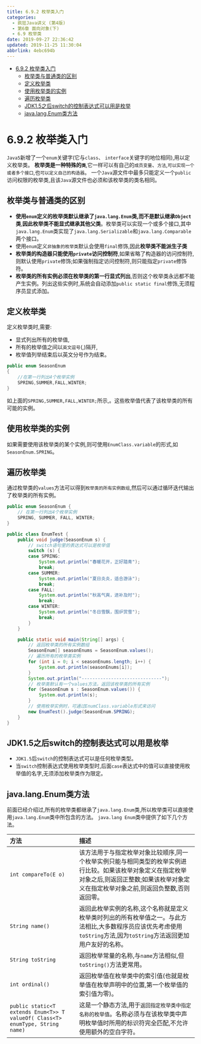 ```yaml
---
title: 6.9.2 枚举类入门
categories: 
  - 疯狂Java讲义 (第4版)
  - 第6章 面向对象(下)
  - 6.9 枚举类
date: 2019-09-27 22:36:42
updated: 2019-11-25 11:30:04
abbrlink: 4ebc694b
---
```

<div id='my_toc'>

- [6.9.2 枚举类入门](/JavaReadingNotes/4ebc694b/#6-9-2-枚举类入门)
    - [枚举类与普通类的区别](/JavaReadingNotes/4ebc694b/#枚举类与普通类的区别)
    - [定义枚举类](/JavaReadingNotes/4ebc694b/#定义枚举类)
    - [使用枚举类的实例](/JavaReadingNotes/4ebc694b/#使用枚举类的实例)
    - [遍历枚举类](/JavaReadingNotes/4ebc694b/#遍历枚举类)
    - [JDK1.5之后switch的控制表达式可以用是枚举](/JavaReadingNotes/4ebc694b/#JDK1-5之后switch的控制表达式可以用是枚举)
    - [java.lang.Enum类方法](/JavaReadingNotes/4ebc694b/#java-lang-Enum类方法)

</div>
<!--more-->
<script>if (navigator.platform.toLowerCase() == 'win32'){document.getElementById('my_toc').style.display = 'none';}</script>

<!--end-->
<!--SSTStart-->
# 6.9.2 枚举类入门 #
`Java5`新增了一个`enum`关键字(它与`class`、 `interface`关键字的地位相同),用以定义枚举类。
**枚举类是一种特殊的`类`**,它一样可以有自己的`成员变量`、`方法`,`可以实现一个或者多个接口`,也`可以定义自己的构造器`。
一个`Java`源文件中最多只能定义一个`public`访问权限的枚举类,且该`Java`源文件也必须和该枚举类的类名相同。
## 枚举类与普通类的区别 ##
- **使用`enum`定义的枚举类默认继承了`java.lang.Enum`类,而不是默认继承`Object`类**,**因此枚举类不能显式继承其他父类**。枚举类可以实现一个或多个接口,其中`java.lang.Enum`类实现了`java.lang.Serializable`和`java.lang.Comparable`两个接口。
- 使用`enum`定义`非抽象的枚举类`默认会使用`final`修饰,因此**枚举类不能派生子类**
- **枚举类的构造器只能使用`private`访问控制符**,如果省略了构造器的访问控制符,则默认使用`private`修饰;如果强制指定访问控制符,则只能指定`private`修饰符。
- **枚举类的所有实例必须在枚举类的第一行显式列出**,否则这个枚举类永远都不能产生实例。列出这些实例时,系统会自动添加`public static final`修饰,无须程序员显式添加。

## 定义枚举类 ##
定义枚举类时,需要:
- 显式列出所有的枚举值,
- 所有的枚举值之间以`英文逗号`(,)隔开,
- 枚举值列举结束后以英文分号作为结束。

```java
public enum SeasonEnum
{
    //在第一行列出4个枚举实例
    SPRING,SUMMER,FALL,WINTER;
}
```
如上面的`SPRING,SUMMER,FALL,WINTER;`所示,。这些枚举值代表了该枚举类的所有可能的实例。

## 使用枚举类的实例 ##
如果需要使用该枚举类的某个实例,则可使用`EnumClass.variable`的形式,如`SeasonEnum.SPRING`。
## 遍历枚举类 ##
通过枚举类的`values`方法可以得到`枚举类的所有实例数组`,然后可以通过循环迭代输出了枚举类的所有实例。
```java
public enum SeasonEnum {
    // 在第一行列出4个枚举实例
    SPRING, SUMMER, FALL, WINTER;
}
```
```java
public class EnumTest {
    public void judge(SeasonEnum s) {
        // switch语句里的表达式可以是枚举值
        switch (s) {
        case SPRING:
            System.out.println("春暖花开，正好踏青");
            break;
        case SUMMER:
            System.out.println("夏日炎炎，适合游泳");
            break;
        case FALL:
            System.out.println("秋高气爽，进补及时");
            break;
        case WINTER:
            System.out.println("冬日雪飘，围炉赏雪");
            break;
        }
    }

    public static void main(String[] args) {
        // 返回枚举类的所有实例数组
        SeasonEnum[] seasonEnums = SeasonEnum.values();
        // 遍历所有的枚举类实例
        for (int i = 0; i < seasonEnums.length; i++) {
            System.out.println(seasonEnums[i]);
        }
        System.out.println("------------------------------");
        // 枚举类默认有一个values方法，返回该枚举类的所有实例
        for (SeasonEnum s : SeasonEnum.values()) {
            System.out.println(s);
        }
        // 使用枚举实例时，可通过EnumClass.variable形式来访问
        new EnumTest().judge(SeasonEnum.SPRING);
    }
}
```
## JDK1.5之后switch的控制表达式可以用是枚举 ##
- `JDK1.5`后`switch`的控制表达式可以是任何枚举类型。
- 当`switch`控制表达式使用枚举类型时,后面`case`表达式中的值可以直接使用枚举值的名字,无须添加枚举类作为限定。

## java.lang.Enum类方法 ##
前面已经介绍过,所有的枚举类都继承了`java.lang.Enum`类,所以枚举类可以直接使用`java.lang.Enum`类中所包含的方法。 `java.lang Enum`类中提供了如下几个方法。

|方法|描述|
|:---|:---|
|`int compareTo(E o)`|该方法用于与指定枚举对象比较顺序,同一个枚举实例只能与相同类型的枚举实例进行比较。如果该枚举对象定义在指定枚举对象之后,则返回正整数;如果该枚举对象定义在指定枚举对象之前,则返回负整数,否则返回零。|
|`String name()`|返回此枚举实例的名称,这个名称就是定义枚举类时列出的所有枚举值之一。与此方法相比,大多数程序员应该优先考虑使用`toString`方法,因为`toString`方法返回更加用户友好的名称。|
|`String toString`|返回枚举常量的名称,与`name`方法相似,但`toString()`方法更常用。|
|`int ordinal()`|返回枚举值在枚举类中的索引值(也就是枚举值在枚举声明中的位置,第一个枚举值的索引值为零)。|
|`public static<T extends Enum<T>> T valueOf( Class<T> enumType, String name)`|这是一个静态方法,用于`返回指定枚举类中指定名称的枚举值`。名称必须与在该枚举类中声明枚举值时所用的标识符完全匹配,不允许使用额外的空白字符。|
<!--SSTStop-->

